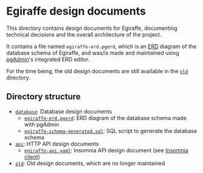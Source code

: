 # Egiraffe design documents

This directory contains design documents for Egiraffe, documenting technical decisions and the overall architecture of the project.

It contains a file named `egiraffe-erd.pgerd`, which is an [ERD](https://en.wikipedia.org/wiki/Entity%E2%80%93relationship_model) diagram of the database schema of Egiraffe, and was/is made and maintained using [pgAdmin](https://www.pgadmin.org/)'s integrated ERD editor.

For the time being, the old design documents are still available in the [`old`](old) directory.

## Directory structure

- [`database`](database): Database design documents
  - [`egiraffe-erd.pgerd`](database/egiraffe-erd.pgerd): ERD diagram of the database schema made with pgAdmin
  - [`egiraffe-schema-generated.sql`](database/egiraffe-schema-generated.sql): SQL script to generate the database schema
- [`api`](api): HTTP API design documents
  - [`egiraffe-api.yaml`](api/egiraffe-api.yaml): Insomnia API design document (see [Insomnia client](https://insomnia.rest/))
- [`old`](old): Old design documents, which are no longer maintained
